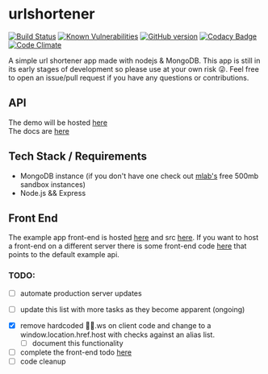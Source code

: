 # urlshortener 

[![Build Status](https://travis-ci.com/persa188/urlshortener.svg?token=ioxJqCa1fJPNAPQhWhxn&branch=master)](https://travis-ci.com/persa188/urlshortener) [![Known Vulnerabilities](https://snyk.io/test/github/persa188/urlshortener/badge.svg)](https://snyk.io/test/github/persa188/urlshortener) [![GitHub version](https://badge.fury.io/gh/persa188%2Furlshortener.svg)](https://badge.fury.io/gh/persa188%2Furlshortener) [![Codacy Badge](https://api.codacy.com/project/badge/Grade/f6d9a442f1bf46d8b09555088395c1e0)](https://www.codacy.com/app/persa188/urlshortener?utm_source=github.com&utm_medium=referral&utm_content=persa188/urlshortener&utm_campaign=badger) [![Code Climate](https://codeclimate.com/github/persa188/urlshortener/badges/gpa.svg)](https://codeclimate.com/github/codeclimate/codeclimate)

A simple url shortener app made with nodejs & MongoDB. This app is still in its early stages of development so please use at your own risk 😜. Feel free to open an issue/pull request if you have any questions or contributions.

## API
The demo will be hosted [here](https://tyni.me)  
The docs are [here](/docs)

## Tech Stack / Requirements
- MongoDB instance (if you don't have one check out [mlab's](https://mlab.com) free 500mb sandbox instances)
- Node.js && Express

## Front End
The example app front-end is hosted [here](https://url.sanic.ca) and src [here](/public). If you want to host a front-end on a different server there is some front-end code [here](https://github.com/persa188/url-shortener-frontend) that points to the default example api.

### TODO:
<!--
- [x] clean up this list (@BrandonMowat)
- [x] remove /public and update code accordingly  (already done on production server)
-->
- [ ] automate production server updates
<!--
- [x] add a Dockerfile to make intializing in a docker container ezpz
- [x] move production server code from temporary screen to docker container
- [x] docs
-->
- [ ] update this list with more tasks as they become apparent (ongoing)
<!--
- [x] change 🎉💯.ws to cloudlfare in order to hide origin server IP
- [x] make conf.js generic and configure to not overwrite local conf.js versions
  - [x] still need to configure not to overwrite local conf.js versions, perhaps switch to env vars instead of conf.js
- [x] Make this Repository Public (after removing identifying information)
-->
- [x] remove hardcoded 🎉💯.ws on client code and change to a window.location.href.host with checks against an alias list.
  - [ ] document this functionality
- [ ] complete the front-end todo [here](/public)
- [ ] code cleanup
